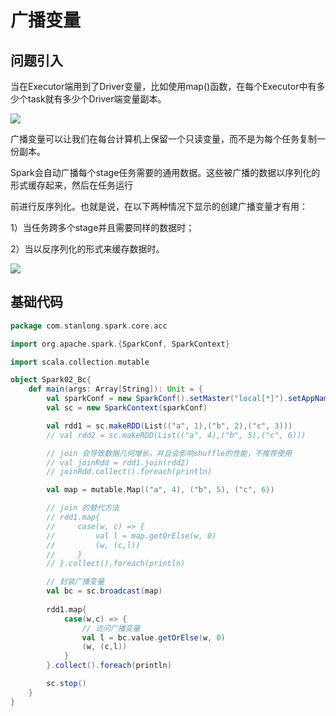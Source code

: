 # 广播变量

## 问题引入

当在Executor端用到了Driver变量，比如使用map()函数，在每个Executor中有多少个task就有多少个Driver端变量副本。

![](D:/StanLong/git_repository/Spark/doc/59.png)

广播变量可以让我们在每台计算机上保留一个只读变量，而不是为每个任务复制一份副本。

Spark会自动广播每个stage任务需要的通用数据。这些被广播的数据以序列化的形式缓存起来，然后在任务运行

前进行反序列化。也就是说，在以下两种情况下显示的创建广播变量才有用：

1）当任务跨多个stage并且需要同样的数据时；

2）当以反序列化的形式来缓存数据时。

![](D:/StanLong/git_repository/Spark/doc/60.png)

## 基础代码

```scala
package com.stanlong.spark.core.acc

import org.apache.spark.{SparkConf, SparkContext}

import scala.collection.mutable

object Spark02_Bc{
    def main(args: Array[String]): Unit = {
        val sparkConf = new SparkConf().setMaster("local[*]").setAppName("ACC")
        val sc = new SparkContext(sparkConf)

        val rdd1 = sc.makeRDD(List(("a", 1),("b", 2),("c", 3)))
        // val rdd2 = sc.makeRDD(List(("a", 4),("b", 5),("c", 6)))

        // join 会导致数据几何增长，并且会影响shuffle的性能，不推荐使用
        // val joinRdd = rdd1.join(rdd2)
        // joinRdd.collect().foreach(println)

        val map = mutable.Map(("a", 4), ("b", 5), ("c", 6))

        // join 的替代方法
        // rdd1.map{
        //     case(w, c) => {
        //         val l = map.getOrElse(w, 0)
        //         (w, (c,l))
        //     }
        // }.collect().foreach(println)

        // 封装广播变量
        val bc = sc.broadcast(map)
        
        rdd1.map{
            case(w,c) => {
                // 访问广播变量
                val l = bc.value.getOrElse(w, 0)
                (w, (c,l))
            }
        }.collect().foreach(println)

        sc.stop()
    }
}
```

